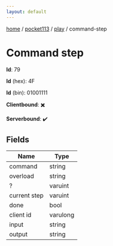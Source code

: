 ```yaml
---
layout: default
---
```


[home](/)  /  [pocket113](/protocol/pocket113)  /  [play](/protocol/pocket113/play)  /  command-step

# Command step

**Id**: 79

**Id** (hex): 4F

**Id** (bin): 01001111

**Clientbound**: ✖️

**Serverbound**: ✔️

## Fields

Name | Type
---|---
command | string
overload | string
? | varuint
current step | varuint
done | bool
client id | varulong
input | string
output | string
